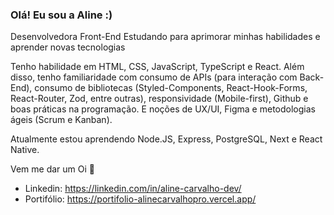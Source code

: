 ### Olá! Eu sou a Aline :)

Desenvolvedora Front-End
Estudando para aprimorar minhas habilidades e aprender novas tecnologias

Tenho habilidade em HTML, CSS, JavaScript, TypeScript e React.
Além disso, tenho familiaridade com consumo de APIs (para interação com Back-End), consumo de bibliotecas (Styled-Components, React-Hook-Forms, React-Router, Zod, entre outras), responsividade (Mobile-first), Github e boas práticas na programação.
E noções de UX/UI, Figma e metodologias ágeis (Scrum e Kanban).

Atualmente estou aprendendo Node.JS, Express, PostgreSQL, Next e React Native.


Vem me dar um Oi 👋
- Linkedin: https://linkedin.com/in/aline-carvalho-dev/ 
- Portifólio: https://portifolio-alinecarvalhopro.vercel.app/
